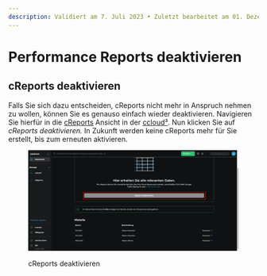 ```yaml
---
description: Validiert am 7. Juli 2023 • Zuletzt bearbeitet am 01. Dezember 2023
---
```


# Performance Reports deaktivieren

## cReports deaktivieren

Falls Sie sich dazu entscheiden, cReports nicht mehr in Anspruch nehmen zu wollen, können Sie es genauso einfach wieder deaktivieren. Navigieren Sie hierfür in die [cReports](https://cloud.internet1.de/creports) Ansicht in der [ccloud³](https://cloud.internet1.de/). Nun klicken Sie auf _cReports deaktivieren._ In Zukunft werden keine cReports mehr für Sie erstellt, bis zum erneuten aktivieren.



<figure><img src="../.gitbook/assets/cReports-Centron-deaktivieren.png" alt=""><figcaption><p>cReports deaktivieren</p></figcaption></figure>
